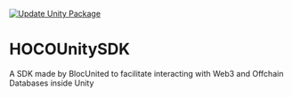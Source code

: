 [![Update Unity Package](https://github.com/BlocUnited-LLC/HOCOUnitySDK/actions/workflows/UpdateUnityPackage.yml/badge.svg)](https://github.com/BlocUnited-LLC/HOCOUnitySDK/actions/workflows/UpdateUnityPackage.yml)

# HOCOUnitySDK
A SDK made by BlocUnited to facilitate interacting with Web3 and Offchain Databases inside Unity
